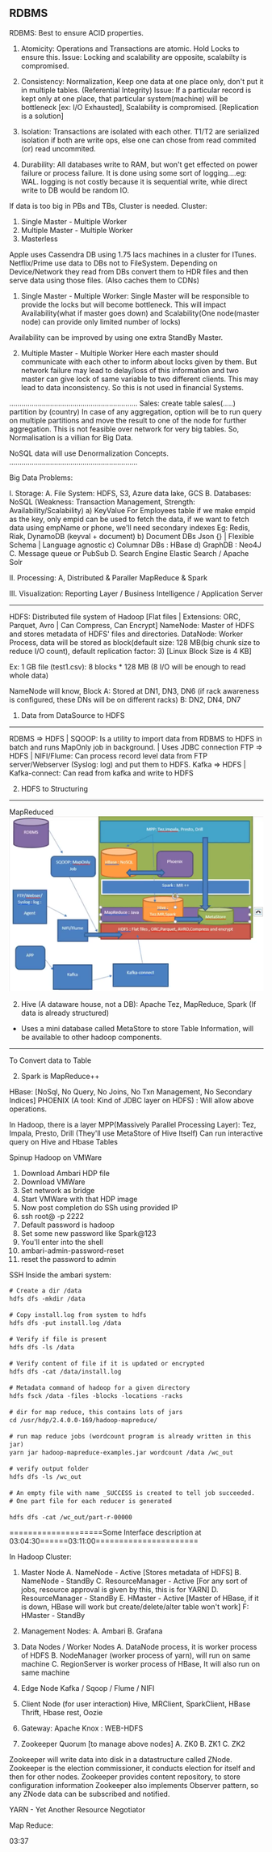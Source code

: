 ## RDBMS
RDBMS: Best to ensure ACID properties.

1. Atomicity: Operations and Transactions are atomic. Hold Locks to ensure this.
Issue: Locking and scalability are opposite, scalabilty is compromised.

2. Consistency: Normalization, Keep one data at one place only, don't put it in multiple tables. (Referential Integrity)
Issue: If a particular record is kept only at one place, that particular system(machine) will be bottleneck [ex: I/O Exhausted], Scalability is compromised. [Replication is a solution]

3. Isolation: Transactions are isolated with each other. T1/T2 are serialized isolation if both are write ops, else one can chose from read commited (or) read uncommited.

4. Durability: All databases write to RAM, but won't get effected on power failure or process failure. It is done using some sort of logging....eg: WAL. logging is not costly because it is sequential write, whie direct write to DB would be random IO.


If data is too big in PBs and TBs, Cluster is needed.
Cluster:
1. Single Master - Multiple Worker
2. Multiple Master - Multiple Worker
3. Masterless


Apple uses Cassendra DB using 1.75 lacs machines in a cluster for ITunes.
Netflix/Prime use data to DBs not to FileSystem.
Depending on Device/Network they read from DBs convert them to HDR files and then serve data using those files. (Also caches them to CDNs)



1. Single Master - Multiple Worker:
Single Master will be responsible to provide the locks but will become bottleneck.
This will impact Availability(what if master goes down) and Scalability(One node(master node) can provide only limited number of locks)

Availability can be improved by using one extra StandBy Master.



2. Multiple Master - Multiple Worker
Here each master should communicate with each other to inform about locks given by them. But network failure may lead to delay/loss of this information and two master can give lock of same variable to two different clients. This may lead to data inconsistency. So this is not used in financial Systems.


...............................................................
Sales: create table sales(.....) partition by (country) 
In case of any aggregation, option will be to run query on multiple partitions and move the result to one of the node for further aggregation.
This is not feasible over network for very big tables.
So, Normalisation is a villian for Big Data.

NoSQL data will use Denormalization Concepts.
...............................................................


Big Data Problems:

I. Storage:
    A. File System: HDFS, S3, Azure data lake, GCS
    B. Databases:
        NoSQL (Weakness: Transaction Management, Strength: Availability/Scalability)
            a) KeyValue
                For Employees table if we make empid as the key, only empid can be used to fetch the data, 
                if we want to fetch data using empName or phone, we'll need secondary indexes
                Eg: Redis, Riak, DynamoDB (keyval + document)
            b) Document DBs
                Json {} | Flexible Schema | Language agnostic
            c) Columnar DBs : HBase
            d) GraphDB : Neo4J
    C. Message queue or PubSub
    D. Search Engine
        Elastic Search / Apache Solr
    
II. Processing:
    A, Distributed & Paraller
        MapReduce & Spark

III. Visualization:
    Reporting Layer / Business Intelligence / Application Server 

--------------------------------------------------------------------------------

HDFS: Distributed file system of Hadoop
[Flat files | Extensions: ORC, Parquet, Avro | Can Compress, Can Encrypt]
NameNode: Master of HDFS and stores metadata of HDFS' files and directories.
DataNode: Worker Process, data will be stored as block(default size: 128 MB(big chunk size to reduce I/O count), default replication factor: 3) [Linux Block Size is 4 KB]

Ex: 1 GB file (test1.csv): 8 blocks * 128 MB (8 I/O will be enough to read whole data)

NameNode will know, 
Block A: Stored at DN1, DN3, DN6 (if rack awareness is configured, these DNs will be on different racks)
B: DN2, DN4, DN7


1. Data from DataSource to HDFS
--------------------------------------------------------------------------------
RDBMS => HDFS   |   SQOOP: Is a utility to import data from RDBMS to HDFS in batch and runs MapOnly job in background. | Uses JDBC connection
FTP => HDFS     |   NIFI/Flume: Can process record level data from FTP server/Webserver (Syslog: log) and put them to HDFS.
Kafka => HDFS   |   Kafka-connect: Can read from kafka and write to HDFS


2. HDFS to Structuring
--------------------------------------------------------------------------------
MapReduced
![alt text](./res/hdfs_stack.png)

2. Hive (A dataware house, not a DB): Apache Tez, MapReduce, Spark (If data is already structured)
- Uses a mini database called MetaStore to store Table Information, will be available to other hadoop components.
--------------------------------------------------------------------------------
To Convert data to Table

2. Spark is MapReduce++


HBase: [NoSql, No Query, No Joins, No Txn Management, No Secondary Indices]
PHOENIX (A tool: Kind of JDBC layer on HDFS) : Will allow above operations.

In Hadoop, there is a layer MPP(Massively Parallel Processing Layer): Tez, Impala, Presto, Drill (They'll use MetaStore of Hive Itself)
Can run interactive query on Hive and Hbase Tables

Spinup Hadoop on VMWare

1. Download Ambari HDP file 
2. Download VMWare
3. Set network as bridge
4. Start VMWare with that HDP image
5. Now post completion do SSh using provided IP
6. ssh root@<ip> -p 2222
7. Default password is hadoop
8. Set some new password like Spark@123
9. You'll enter into the shell
10. ambari-admin-password-reset
11. reset the password to admin


SSH Inside the ambari system:

```
# Create a dir /data
hdfs dfs -mkdir /data

# Copy install.log from system to hdfs
hdfs dfs -put install.log /data

# Verify if file is present
hdfs dfs -ls /data

# Verify content of file if it is updated or encrypted
hdfs dfs -cat /data/install.log

# Metadata command of hadoop for a given directory
hdfs fsck /data -files -blocks -locations -racks

# dir for map reduce, this contains lots of jars
cd /usr/hdp/2.4.0.0-169/hadoop-mapreduce/

# run map reduce jobs (wordcount program is already written in this jar)
yarn jar hadoop-mapreduce-examples.jar wordcount /data /wc_out

# verify output folder
hdfs dfs -ls /wc_out

# An empty file with name _SUCCESS is created to tell job succeeded.
# One part file for each reducer is generated

hdfs dfs -cat /wc_out/part-r-00000
```

====================Some Interface description at 03:04:30======03:11:00======================

In Hadoop Cluster:

1. Master Node
   A. NameNode - Active [Stores metadata of HDFS]
   B. NameNode - StandBy 
   C. ResourceManager - Active [For any sort of jobs, resource approval is given by this, this is for YARN]
   D. ResourceManager - StandBy
   E. HMaster - Active [Master of HBase, if it is down, HBase will work but create/delete/alter table won't work]
   F: HMaster - StandBy

2. Management Nodes:
    A. Ambari
    B. Grafana

3. Data Nodes / Worker Nodes
   A. DataNode process, it is worker process of HDFS
   B. NodeManager (worker process of yarn), will run on same machine
   C. RegionServer is worker process of HBase, It will also run on same machine

4. Edge Node
   Kafka / Sqoop / Flume / NIFI

6. Client Node (for user interaction)
   Hive, MRClient, SparkClient, HBase Thrift, Hbase rest, Oozie

7. Gateway:
    Apache Knox : WEB-HDFS

8. Zookeeper Quorum [to manage above nodes]
    A. ZK0
    B. ZK1
    C. ZK2


Zookeeper will write data into disk in a datastructure called ZNode.
Zookeeper is the election commissioner, it conducts election for itself and then for other nodes.
Zookeeper provides content repository, to store configuration information
Zookeeper also implements Observer pattern, so any ZNode data can be subscribed and notified.

YARN - Yet Another Resource Negotiator




Map Reduce:


03:37